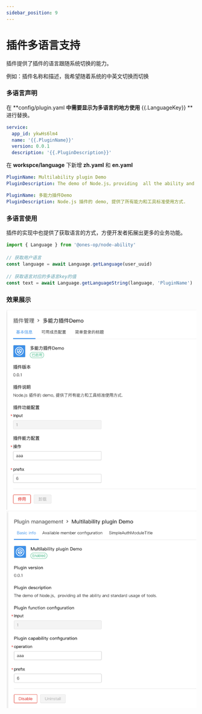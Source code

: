 ```yaml
---
sidebar_position: 9
---
```


# 插件多语言支持

插件提供了插件的语言跟随系统切换的能力。

例如：插件名称和描述，我希望随着系统的中英文切换而切换

### 多语言声明

在 **config/plugin.yaml **中需要显示为多语言的地方使用** {{.LanguageKey}} **进行替换。

```yaml
service:
  app_id: ykwHs6lm4
  name: '{{.PluginName}}'
  version: 0.0.1
  description: '{{.PluginDescription}}'
```

在 **workspce/language** 下新增 **zh.yaml** 和 **en.yaml**

```yaml
PluginName: Multilability plugin Demo
PluginDescription: The demo of Node.js，providing  all the ability and standard usage of tools.
```

```yaml
PluginName: 多能力插件Demo
PluginDescription: Node.js 插件的 demo, 提供了所有能力和工具标准使用方式.
```

### 多语言使用

插件的实现中也提供了获取语言的方式，方便开发者拓展出更多的业务功能。

```javascript
import { Language } from '@ones-op/node-ability'

// 获取用户语言
const language = await Language.getLanguage(user_uuid)

// 获取语言对应的多语言key的值
const text = await Language.getLanguageString(language, 'PluginName')
```

### 效果展示

![image](./demo-1.png)
![image](./demo-2.png)
